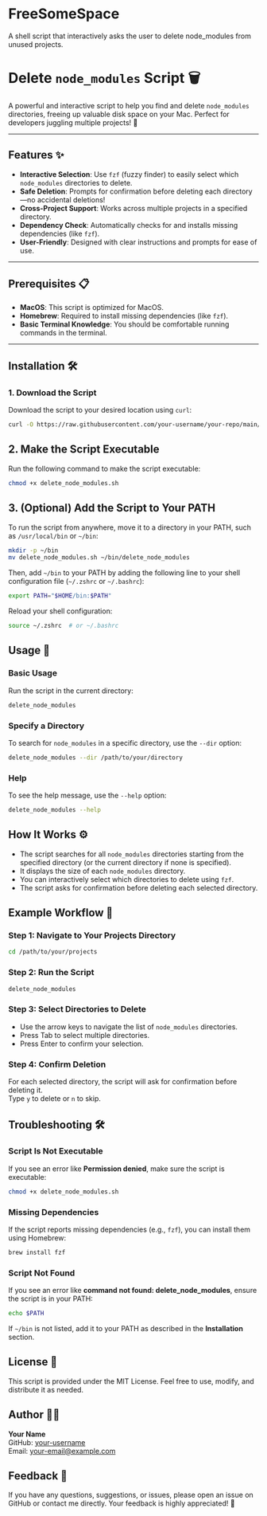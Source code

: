 # FreeSomeSpace
A shell script that interactively asks the user to delete node_modules from unused projects.

# Delete `node_modules` Script 🗑️

A powerful and interactive script to help you find and delete `node_modules` directories, freeing up valuable disk space on your Mac. Perfect for developers juggling multiple projects! 🚀

---

## Features ✨

- **Interactive Selection**: Use `fzf` (fuzzy finder) to easily select which `node_modules` directories to delete.
- **Safe Deletion**: Prompts for confirmation before deleting each directory—no accidental deletions!
- **Cross-Project Support**: Works across multiple projects in a specified directory.
- **Dependency Check**: Automatically checks for and installs missing dependencies (like `fzf`).
- **User-Friendly**: Designed with clear instructions and prompts for ease of use.

---

## Prerequisites 📋

- **MacOS**: This script is optimized for MacOS.
- **Homebrew**: Required to install missing dependencies (like `fzf`).
- **Basic Terminal Knowledge**: You should be comfortable running commands in the terminal.

---

## Installation 🛠️

### 1. Download the Script
Download the script to your desired location using `curl`:
```bash
curl -O https://raw.githubusercontent.com/your-username/your-repo/main/delete_node_modules.sh
```

## 2. Make the Script Executable

Run the following command to make the script executable:

```bash
chmod +x delete_node_modules.sh
```


## 3. (Optional) Add the Script to Your PATH

To run the script from anywhere, move it to a directory in your PATH, such as `/usr/local/bin` or `~/bin`:

```bash
mkdir -p ~/bin
mv delete_node_modules.sh ~/bin/delete_node_modules
```

Then, add `~/bin` to your PATH by adding the following line to your shell configuration file (`~/.zshrc` or `~/.bashrc`):

```bash
export PATH="$HOME/bin:$PATH"
```

Reload your shell configuration:

```bash
source ~/.zshrc  # or ~/.bashrc
```

## Usage 🚀

### Basic Usage

Run the script in the current directory:

```bash
delete_node_modules
```

### Specify a Directory

To search for `node_modules` in a specific directory, use the `--dir` option:

```bash
delete_node_modules --dir /path/to/your/directory
```

### Help

To see the help message, use the `--help` option:

```bash
delete_node_modules --help
```

## How It Works ⚙️

- The script searches for all `node_modules` directories starting from the specified directory (or the current directory if none is specified).
- It displays the size of each `node_modules` directory.
- You can interactively select which directories to delete using `fzf`.
- The script asks for confirmation before deleting each selected directory.

## Example Workflow 📂

### Step 1: Navigate to Your Projects Directory

```bash
cd /path/to/your/projects
```

### Step 2: Run the Script

```bash
delete_node_modules
```

### Step 3: Select Directories to Delete

- Use the arrow keys to navigate the list of `node_modules` directories.
- Press Tab to select multiple directories.
- Press Enter to confirm your selection.

### Step 4: Confirm Deletion

For each selected directory, the script will ask for confirmation before deleting it.  
Type `y` to delete or `n` to skip.

## Troubleshooting 🛠️

### Script Is Not Executable

If you see an error like **Permission denied**, make sure the script is executable:

```bash
chmod +x delete_node_modules.sh
```

### Missing Dependencies

If the script reports missing dependencies (e.g., `fzf`), you can install them using Homebrew:

```bash
brew install fzf
```

### Script Not Found

If you see an error like **command not found: delete_node_modules**, ensure the script is in your PATH:

```bash
echo $PATH
```

If `~/bin` is not listed, add it to your PATH as described in the **Installation** section.

## License 📜

This script is provided under the MIT License. Feel free to use, modify, and distribute it as needed.

## Author 👨‍💻

**Your Name**  
GitHub: [your-username](https://github.com/your-username)  
Email: your-email@example.com

## Feedback 💬

If you have any questions, suggestions, or issues, please open an issue on GitHub or contact me directly. Your feedback is highly appreciated! 🙌